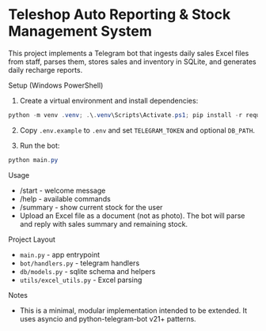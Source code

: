 Teleshop Auto Reporting & Stock Management System
=================================================

This project implements a Telegram bot that ingests daily sales Excel files from staff, parses them, stores sales and inventory in SQLite, and generates daily recharge reports.

Setup (Windows PowerShell)

1. Create a virtual environment and install dependencies:

```powershell
python -m venv .venv; .\.venv\Scripts\Activate.ps1; pip install -r requirements.txt
```

2. Copy `.env.example` to `.env` and set `TELEGRAM_TOKEN` and optional `DB_PATH`.

3. Run the bot:

```powershell
python main.py
```

Usage

- /start - welcome message
- /help - available commands
- /summary - show current stock for the user
- Upload an Excel file as a document (not as photo). The bot will parse and reply with sales summary and remaining stock.

Project Layout

- `main.py` - app entrypoint
- `bot/handlers.py` - telegram handlers
- `db/models.py` - sqlite schema and helpers
- `utils/excel_utils.py` - Excel parsing

Notes

- This is a minimal, modular implementation intended to be extended. It uses asyncio and python-telegram-bot v21+ patterns.
